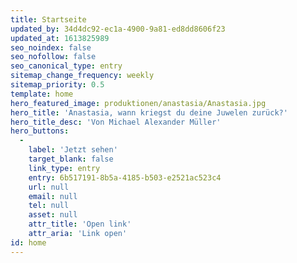 ```yaml
---
title: Startseite
updated_by: 34d4dc92-ec1a-4900-9a81-ed8dd8606f23
updated_at: 1613825989
seo_noindex: false
seo_nofollow: false
seo_canonical_type: entry
sitemap_change_frequency: weekly
sitemap_priority: 0.5
template: home
hero_featured_image: produktionen/anastasia/Anastasia.jpg
hero_title: 'Anastasia, wann kriegst du deine Juwelen zurück?'
hero_title_desc: 'Von Michael Alexander Müller'
hero_buttons:
  -
    label: 'Jetzt sehen'
    target_blank: false
    link_type: entry
    entry: 6b517191-8b5a-4185-b503-e2521ac523c4
    url: null
    email: null
    tel: null
    asset: null
    attr_title: 'Open link'
    attr_aria: 'Link open'
id: home
---
```

